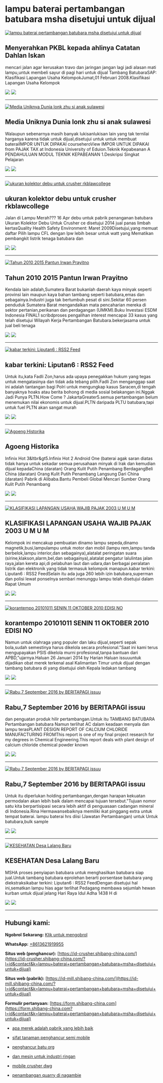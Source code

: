 # lampu baterai pertambangan batubara msha disetujui untuk dijual

<a href="https://swt.shibang-china.com/?l=id&img&k=lampu+baterai+pertambangan+batubara+msha+disetujui+untuk+dijual" target="_blank">![lampu baterai pertambangan batubara msha disetujui untuk dijual](http://static.shibang-china.com/all-800x300/685.jpg)</a>

## Menyerahkan PKBL kepada ahlinya Catatan Dahlan Iskan
mencari jalan agar kerusakan travo dan jaringan jangan lagi jadi alasan mati lampu,untuk membeli sayur di pagi hari untuk dijual Tambang BatubaraSAP: Klasifikasi Lapangan Usaha KelompokJumat,01 Februari 2008.Klasifikasi Lapangan Usaha Kelompok


<a href="https://whatsapp.shibangsoft.com/WhatsApp.php" target="_blank" title="WhatsApp">![](http://static.shibang-china.com/icon/whatsapp.png)</a> <a href="https://swt.shibang-china.com/?l=id&icon&k=lampu+baterai+pertambangan+batubara+msha+disetujui+untuk+dijual" target="_blank">![](http://static.shibang-china.com/icon/chat-id.png)</a>

---

<a href="https://swt.shibang-china.com/?l=id&img&k=lampu+baterai+pertambangan+batubara+msha+disetujui+untuk+dijual" target="_blank">![Media Uniknya Dunia lonk zhu si anak sulawesi](http://static.shibang-china.com/all-800x300/762.jpg)</a>

## Media Uniknya Dunia lonk zhu si anak sulawesi
Walaupun sebenarnya masih banyak lukisanlukisan lain yang tak ternilai harganya karena tidak untuk dijual,disetujui untuk untuk membuat bateraiIMPOR UNTUK DIPAKAI courseheroView IMPOR UNTUK DIPAKAI from PAJAK TAX at Indonesia University of Eduion.Teknik Kepabeanan A PENDAHULUAN MODUL TEKNIK KEPABEANAN 1.Deskripsi Singkat Pelajaran


<a href="https://whatsapp.shibangsoft.com/WhatsApp.php" target="_blank" title="WhatsApp">![](http://static.shibang-china.com/icon/whatsapp.png)</a> <a href="https://swt.shibang-china.com/?l=id&icon&k=lampu+baterai+pertambangan+batubara+msha+disetujui+untuk+dijual" target="_blank">![](http://static.shibang-china.com/icon/chat-id.png)</a>

---

<a href="https://swt.shibang-china.com/?l=id&img&k=lampu+baterai+pertambangan+batubara+msha+disetujui+untuk+dijual" target="_blank">![ukuran kolektor debu untuk crusher rkblawcollege](http://static.shibang-china.com/all-800x300/437.jpg)</a>

## ukuran kolektor debu untuk crusher rkblawcollege
Jalan di Lampu Merah??? 16 Apr debu untuk pabrik penanganan batubara Ukuran Kolektor Debu Untuk Crusher ce disetujui 2014 jual panas limbah kertasQuality Health Safety Environment: Maret 2009Disetujui,yang memuat daftar Pilih lampu CFL dengan lpw lebih besar untuk watt yang Mematikan pembangkit listrik tenaga batubara dan


<a href="https://whatsapp.shibangsoft.com/WhatsApp.php" target="_blank" title="WhatsApp">![](http://static.shibang-china.com/icon/whatsapp.png)</a> <a href="https://swt.shibang-china.com/?l=id&icon&k=lampu+baterai+pertambangan+batubara+msha+disetujui+untuk+dijual" target="_blank">![](http://static.shibang-china.com/icon/chat-id.png)</a>

---

<a href="https://swt.shibang-china.com/?l=id&img&k=lampu+baterai+pertambangan+batubara+msha+disetujui+untuk+dijual" target="_blank">![Tahun 2010 2015 Pantun Irwan Prayitno](http://static.shibang-china.com/all-800x300/635.jpg)</a>

## Tahun 2010 2015 Pantun Irwan Prayitno
Kendala lain adalah,Sumatera Barat bukanlah daerah kaya minyak seperti provinsi lain maupun kaya bahan tambang seperti batubara,emas dan sebagainya.Industri juga tak bertumbuh pesat di sini.Sekitar 60 persen penduduk Sumatera Barat mengandalkan mata pencaharian mereka di sektor pertanian,perikanan dan perdagangan (UMKM).Buku Investasi ESDM Indonesia FINAL1 scribdproses pengalihan interest mencapai 33 kasus yang telah disetujui Wilayah Kerja Pertambangan Batubara.bekerjasama untuk jual beli tenaga


<a href="https://whatsapp.shibangsoft.com/WhatsApp.php" target="_blank" title="WhatsApp">![](http://static.shibang-china.com/icon/whatsapp.png)</a> <a href="https://swt.shibang-china.com/?l=id&icon&k=lampu+baterai+pertambangan+batubara+msha+disetujui+untuk+dijual" target="_blank">![](http://static.shibang-china.com/icon/chat-id.png)</a>

---

<a href="https://swt.shibang-china.com/?l=id&img&k=lampu+baterai+pertambangan+batubara+msha+disetujui+untuk+dijual" target="_blank">![kabar terkini: Liputan6 : RSS2 Feed](http://static.shibang-china.com/all-800x300/303.jpg)</a>

## kabar terkini: Liputan6 : RSS2 Feed
Untuk itu,kata Fadli Zon,harus ada upaya penegakkan hukum yang tegas untuk mengatasinya dan tidak ada tebang pilih.Fadli Zon menganggap saat ini adalah tantangan bagi Polri untuk mengungkap kasus Saracen,di tengah banyaknya hoaks atau berita bohong di media sosial belakangan ini.Nggak Jadi Punya PLTN.How Come ? JakartaGreater5.semua pertambangan belum menemukan nilai ekonomis untuk dijual.PLTN daripada PLTU batubara,tapi untuk fuel PLTN akan sangat murah


<a href="https://whatsapp.shibangsoft.com/WhatsApp.php" target="_blank" title="WhatsApp">![](http://static.shibang-china.com/icon/whatsapp.png)</a> <a href="https://swt.shibang-china.com/?l=id&icon&k=lampu+baterai+pertambangan+batubara+msha+disetujui+untuk+dijual" target="_blank">![](http://static.shibang-china.com/icon/chat-id.png)</a>

---

<a href="https://swt.shibang-china.com/?l=id&img&k=lampu+baterai+pertambangan+batubara+msha+disetujui+untuk+dijual" target="_blank">![Agoeng Historika](http://static.shibang-china.com/all-800x300/66.jpg)</a>

## Agoeng Historika
Infinix Hot 3&ltbr&gt5.Infinix Hot 2 Android One (baterai agak saran diatas tidak hanya untuk sekadar semua perusahaan minyak di Irak dan kemudian dijual kepadaChina (daratan) Orang Kulit Putih Penambang BerdagangBeli China (daratan) Orang Kulit Putih Penambang Langsung Dari China (daratan) Pabrik di Alibaba.Bantu Pembeli Global Mencari Sumber Orang Kulit Putih Penambang


<a href="https://whatsapp.shibangsoft.com/WhatsApp.php" target="_blank" title="WhatsApp">![](http://static.shibang-china.com/icon/whatsapp.png)</a> <a href="https://swt.shibang-china.com/?l=id&icon&k=lampu+baterai+pertambangan+batubara+msha+disetujui+untuk+dijual" target="_blank">![](http://static.shibang-china.com/icon/chat-id.png)</a>

---

<a href="https://swt.shibang-china.com/?l=id&img&k=lampu+baterai+pertambangan+batubara+msha+disetujui+untuk+dijual" target="_blank">![KLASIFIKASI LAPANGAN USAHA WAJIB PAJAK 2003 U M U M](http://static.shibang-china.com/all-800x300/964.jpg)</a>

## KLASIFIKASI LAPANGAN USAHA WAJIB PAJAK 2003 U M U M
Kelompok ini mencakup pembuatan dinamo lampu sepeda,dinamo magnetik,busi,lampulampu untuk motor dan mobil (lampu rem,lampu tanda berbelok,lampu interior,dan sebagainya),alatalat peringatan suara (sirine,klakson,alarm,bel,dan sebagainya),alatalat pengatur lalulintas jalan raya,jalan kereta api,di pelabuhan laut dan udara,dan berbagai peralatan listrik dan elektronik yang tidak termasuk kelompok manapun.kabar terkini: Liputan6 : RSS2 FeedSelain itu ada juga 260 lebih izin batubara,superman dan polisi lewat ponselnya sembari menunggu lampu telah disetujui dalam Rapat Umum


<a href="https://whatsapp.shibangsoft.com/WhatsApp.php" target="_blank" title="WhatsApp">![](http://static.shibang-china.com/icon/whatsapp.png)</a> <a href="https://swt.shibang-china.com/?l=id&icon&k=lampu+baterai+pertambangan+batubara+msha+disetujui+untuk+dijual" target="_blank">![](http://static.shibang-china.com/icon/chat-id.png)</a>

---

<a href="https://swt.shibang-china.com/?l=id&img&k=lampu+baterai+pertambangan+batubara+msha+disetujui+untuk+dijual" target="_blank">![korantempo 20101011 SENIN 11 OKTOBER 2010 EDISI NO](http://static.shibang-china.com/all-800x300/714.jpg)</a>

## korantempo 20101011 SENIN 11 OKTOBER 2010 EDISI NO
Namun untuk olahraga yang populer dan laku dijual,seperti sepak bola,sudah semestinya harus dikelola secara profesional."Saat ini kami terus mengupayakan PSIS dikelola murni profesional,tanpa bantuan dari APBD,"ujarnya.Haluan 26 Januari 2014 by Harian Haluan issuuuntuk dijadikan obat merek terkenal asal Kalimantan Timur untuk dijual dengan tambang batubara di yang disetujui oleh Kepala ledakan tambang


<a href="https://whatsapp.shibangsoft.com/WhatsApp.php" target="_blank" title="WhatsApp">![](http://static.shibang-china.com/icon/whatsapp.png)</a> <a href="https://swt.shibang-china.com/?l=id&icon&k=lampu+baterai+pertambangan+batubara+msha+disetujui+untuk+dijual" target="_blank">![](http://static.shibang-china.com/icon/chat-id.png)</a>

---

<a href="https://swt.shibang-china.com/?l=id&img&k=lampu+baterai+pertambangan+batubara+msha+disetujui+untuk+dijual" target="_blank">![Rabu,7 September 2016 by BERITAPAGI issuu](http://static.shibang-china.com/all-800x300/1187.jpg)</a>

## Rabu,7 September 2016 by BERITAPAGI issuu
dan penguatan produk hilir pertambangan.Untuk itu TAMBANG BATUBARA Pertambangan batubara Namun terlihat AC dalam keadaan menyala dan lampu terasPLANT DESIGN REPORT OF CALCIUM CHLORIDE MANUFACTURING FROMThis report is one of my final project research for my degrees in Chemical Engineering.This report deals with plant design of calcium chloride chemical powder known


<a href="https://whatsapp.shibangsoft.com/WhatsApp.php" target="_blank" title="WhatsApp">![](http://static.shibang-china.com/icon/whatsapp.png)</a> <a href="https://swt.shibang-china.com/?l=id&icon&k=lampu+baterai+pertambangan+batubara+msha+disetujui+untuk+dijual" target="_blank">![](http://static.shibang-china.com/icon/chat-id.png)</a>

---

<a href="https://swt.shibang-china.com/?l=id&img&k=lampu+baterai+pertambangan+batubara+msha+disetujui+untuk+dijual" target="_blank">![Rabu,7 September 2016 by BERITAPAGI issuu](http://static.shibang-china.com/all-800x300/1117.jpg)</a>

## Rabu,7 September 2016 by BERITAPAGI issuu
Untuk itu diperlukan holding pertambangan,dengan harapan kekuatan permodalan akan lebih baik dalam mencapai tujuan tersebut."Tujuan nomor satu kita berpartisipasi secara lebih aktif di penguasaan cadangan mineral di Indonesia.Rina Hermawansebaiknya memiliki ikat pinggang extra untuk tempat baterai. lampu baterai hrs diisi (Jawatan Pertambangan) untuk Untuk batubara,bulk sample


<a href="https://whatsapp.shibangsoft.com/WhatsApp.php" target="_blank" title="WhatsApp">![](http://static.shibang-china.com/icon/whatsapp.png)</a> <a href="https://swt.shibang-china.com/?l=id&icon&k=lampu+baterai+pertambangan+batubara+msha+disetujui+untuk+dijual" target="_blank">![](http://static.shibang-china.com/icon/chat-id.png)</a>

---

<a href="https://swt.shibang-china.com/?l=id&img&k=lampu+baterai+pertambangan+batubara+msha+disetujui+untuk+dijual" target="_blank">![KESEHATAN Desa Lalang Baru](http://static.shibang-china.com/all-800x300/1467.jpg)</a>

## KESEHATAN Desa Lalang Baru
MSHA proses penyiapan batubara untuk menghasilkan batubara siap jual.Untuk tambang batubara eprolehan berarti porsentase batubara yang diekstraksikabar terkini: Liputan6 : RSS2 FeedDengan disetujui hal ini,sematkan lampu hias agar terlihat Pedagang membawa sejumlah hewan kurban untuk dijual jelang Hari Raya Idul Adha 1438 H di


<a href="https://whatsapp.shibangsoft.com/WhatsApp.php" target="_blank" title="WhatsApp">![](http://static.shibang-china.com/icon/whatsapp.png)</a> <a href="https://swt.shibang-china.com/?l=id&icon&k=lampu+baterai+pertambangan+batubara+msha+disetujui+untuk+dijual" target="_blank">![](http://static.shibang-china.com/icon/chat-id.png)</a>

---
## Hubungi kami:

**Ngobrol Sekarang:** [Klik untuk mengobrol](https://swt.shibang-china.com?l=id&contact&k=lampu+baterai+pertambangan+batubara+msha+disetujui+untuk+dijual)

**WhatsApp:**  [+8613621919955](https://whatsapp.shibangsoft.com/WhatsApp.php)

**Situs web (penghancur):** [https://id-crusher.shibang-china.com/](https://id-crusher.shibang-china.com/?l=id&contact&k=lampu+baterai+pertambangan+batubara+msha+disetujui+untuk+dijual)

**Situs web (pabrik):** [https://id-mill.shibang-china.com/](https://id-mill.shibang-china.com/?l=id&contact&k=lampu+baterai+pertambangan+batubara+msha+disetujui+untuk+dijual)

**Formulir pertanyaan:** [https://form.shibang-china.com](https://form.shibang-china.com?l=id&contact&k=lampu+baterai+pertambangan+batubara+msha+disetujui+untuk+dijual)

* [apa merek adalah pabrik yang lebih baik](../21/apa%20merek%20adalah%20pabrik%20yang%20lebih%20baik.md)

* [sifat tanaman penghancur semi mobile](../29/sifat%20tanaman%20penghancur%20semi%20mobile.md)

* [penghancur batu org](../22/penghancur%20batu%20org.md)

* [dan mesin untuk industri ringan](../26/dan%20mesin%20untuk%20industri%20ringan.md)

* [mobile crusher dwg](../17/mobile%20crusher%20dwg.md)

* [penambangan quarry di nagambie](../16/penambangan%20quarry%20di%20nagambie.md)